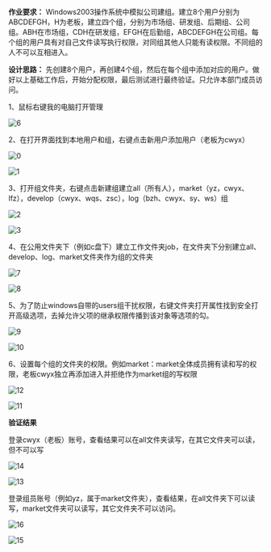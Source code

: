 **作业要求：**
Windows2003操作系统中模拟公司建组。建立8个用户分别为ABCDEFGH，H为老板，建立四个组，分别为市场组、研发组、后期组、公司组。ABH在市场组，CDH在研发组，EFGH在后勤组，ABCDEFGH在公司组。每个组的用户具有对自己文件读写执行权限，对同组其他人只能有读权限。不同组的人不可以互相进入。

**设计思路：**
先创建8个用户，再创建4个组，然后在每个组中添加对应的用户。做好以上基础工作后，开始分配权限，最后测试进行最终验证。只允许本部门成员访问。

1、鼠标右键我的电脑打开管理

![6](第0组8月30日windows系统作业1.0.0/6.png)

2、在打开界面找到本地用户和组，右键点击新用户添加用户（老板为cwyx）

![0](第0组8月30日windows系统作业1.0.0/0.png)

![1](第0组8月30日windows系统作业1.0.0/1.png)

3、打开组文件夹，右键点击新建组建立all（所有人），market（yz，cwyx、lfz），develop（cwyx、wqs、zsc），log（bzh、cwyx、sy、ws）组

![2](第0组8月30日windows系统作业1.0.0/2.png)

![3](第0组8月30日windows系统作业1.0.0/3.png)

4、在公用文件夹下（例如c盘下）建立工作文件夹job，在文件夹下分别建立all、develop、log、market文件夹作为组的文件夹

![7](第0组8月30日windows系统作业1.0.0/7.png)

![8](第0组8月30日windows系统作业1.0.0/8.png)

5、为了防止windows自带的users组干扰权限，右键文件夹打开属性找到安全打开高级选项，去掉允许父项的继承权限传播到该对象等选项的勾。

![9](第0组8月30日windows系统作业1.0.0/9.png)

![10](第0组8月30日windows系统作业1.0.0/10.png)

6、设置每个组的文件夹的权限。例如market：market全体成员拥有读和写的权限，老板cwyx独立再添加进入并拒绝作为market组的写权限

![12](第0组8月30日windows系统作业1.0.0/12.png)

![11](第0组8月30日windows系统作业1.0.0/11.png)

**验证结果**

登录cwyx（老板）账号，查看结果可以在all文件夹读写，在其它文件夹可以读，但不可以写

![14](第0组8月30日windows系统作业1.0.0/14.png)

![13](第0组8月30日windows系统作业1.0.0/13.png)

登录组员账号（例如yz，属于market文件夹），查看结果，在all文件夹下可以读写，market文件夹可以读写，其它文件夹不可以访问。

![16](第0组8月30日windows系统作业1.0.0/16.png)

![15](第0组8月30日windows系统作业1.0.0/15.png)